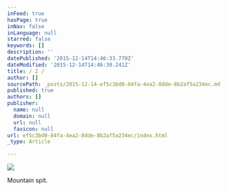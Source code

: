 ```yaml
---
inFeed: true
hasPage: true
inNav: false
inLanguage: null
starred: false
keywords: []
description: ''
datePublished: '2015-12-14T14:46:33.770Z'
dateModified: '2015-12-14T14:46:30.241Z'
title: / 2 /
author: []
sourcePath: _posts/2015-12-14-ef5c3bd0-84fa-4ea2-8dde-8b2af5a234ec.md
published: true
authors: []
publisher:
  name: null
  domain: null
  url: null
  favicon: null
url: ef5c3bd0-84fa-4ea2-8dde-8b2af5a234ec/index.html
_type: Article

---
```

![](https://the-grid-user-content.s3-us-west-2.amazonaws.com/9764548b-fe78-44c8-b202-eaa3dcbf6bdb.jpg)

Mountain spit.